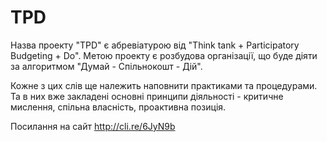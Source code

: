 # TPD

Назва проекту "TPD" є абревіатурою від "Think tank + Participatory Budgeting + Do". Метою проекту є розбудова організації, що буде діяти за алгоритмом "Думай - Спільнокошт - Дій".

Кожне з цих слів ще належить наповнити практиками та процедурами. Та в них вже закладені основні принципи діяльності - критичне мислення, спільна власність, проактивна позиція.

Посилання на сайт http://cli.re/6JyN9b
